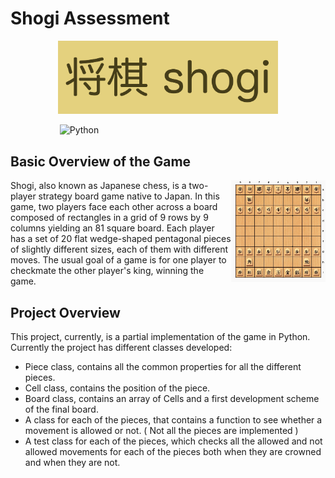 # Shogi Assessment

<p align="center"><img width=70% src="https://raw.githubusercontent.com/Jorge-Yanes/Shoggi-Assessment-Eventbrite/master/media/logo.png"></p>

&nbsp;&nbsp;&nbsp;&nbsp;&nbsp;&nbsp;&nbsp;&nbsp;&nbsp;&nbsp;&nbsp;&nbsp;&nbsp;&nbsp;&nbsp;&nbsp;&nbsp;&nbsp;&nbsp;
![Python](https://img.shields.io/badge/python-v3.6+-blue.svg)

## Basic Overview of the Game

<p><img width=30% src="https://raw.githubusercontent.com/Jorge-Yanes/Shoggi-Assessment-Eventbrite/master/media/shogi-board.png" align="right">Shogi, also known as Japanese chess, is a two-player strategy board game native to Japan. In this game, two players face each other across a board composed of rectangles in a grid of 9 rows by 9 columns yielding an 81 square board. Each player has a set of 20 flat wedge-shaped pentagonal pieces of slightly different sizes, each of them with different moves. The usual goal of a game is for one player to checkmate the other player's king, winning the game.</p>


## Project Overview

This project, currently, is a partial implementation of the game in Python. Currently the project has different classes developed:

<ul>
  <li>Piece class, contains all the common properties for all the different pieces.</li>
  <li>Cell class, contains the position of the piece.</li>
  <li>Board class, contains an array of Cells and a first development scheme of the final board. </li>
  <li>A class for each of the pieces, that contains a function to see whether a movement is allowed or not. ( Not all the pieces are implemented )</li>
  <li>A test class for each of the pieces, which checks all the allowed and not allowed movements for each of the pieces both when they are crowned and when they are not.</li>
</ul>
